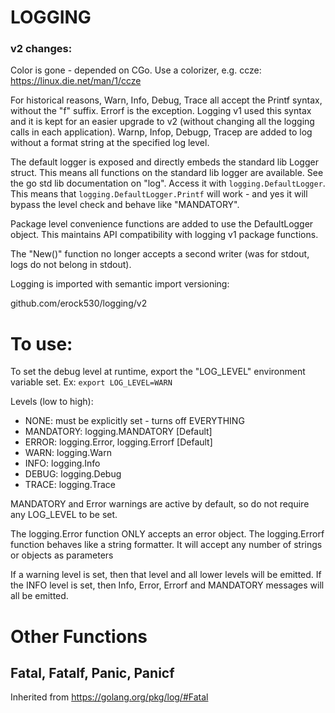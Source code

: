 # LOGGING

### v2 changes:

Color is gone - depended on CGo. Use a colorizer, e.g. ccze:
https://linux.die.net/man/1/ccze

For historical reasons, Warn, Info, Debug, Trace all accept the Printf syntax,
without the "f" suffix. Errorf is the exception. Logging v1 used this syntax
and it is kept for an easier upgrade to v2 (without changing all the logging
calls in each application). Warnp, Infop, Debugp, Tracep are added to log
without a format string at the specified log level.

The default logger is exposed and directly embeds the standard lib Logger
struct. This means all functions on the standard lib logger are available. See
the go std lib documentation on "log". Access it with `logging.DefaultLogger`.
This means that `logging.DefaultLogger.Printf` will work - and yes it will
bypass the level check and behave like "MANDATORY".

Package level convenience functions are added to use the DefaultLogger object.
This maintains API compatibility with logging v1 package functions.

The "New()" function no longer accepts a second writer (was for stdout, logs do
not belong in stdout).

Logging is imported with semantic import versioning:

github.com/erock530/logging/v2

# To use:

To set the debug level at runtime, export the "LOG_LEVEL" environment variable set.
Ex: `export LOG_LEVEL=WARN`

Levels (low to high):
* NONE: must be explicitly set - turns off EVERYTHING
* MANDATORY: logging.MANDATORY [Default]
* ERROR: logging.Error, logging.Errorf [Default]
* WARN: logging.Warn
* INFO: logging.Info
* DEBUG: logging.Debug
* TRACE: logging.Trace

MANDATORY and Error warnings are active by default, so do not require any LOG_LEVEL to be set.

The logging.Error function ONLY accepts an error object.
The logging.Errorf function behaves like a string formatter.  It will accept any number of strings or objects as parameters

If a warning level is set, then that level and all lower levels will be emitted.  If the INFO level is set, then Info, Error, Errorf and MANDATORY messages will all be emitted.

# Other Functions

## Fatal, Fatalf, Panic, Panicf

Inherited from https://golang.org/pkg/log/#Fatal

